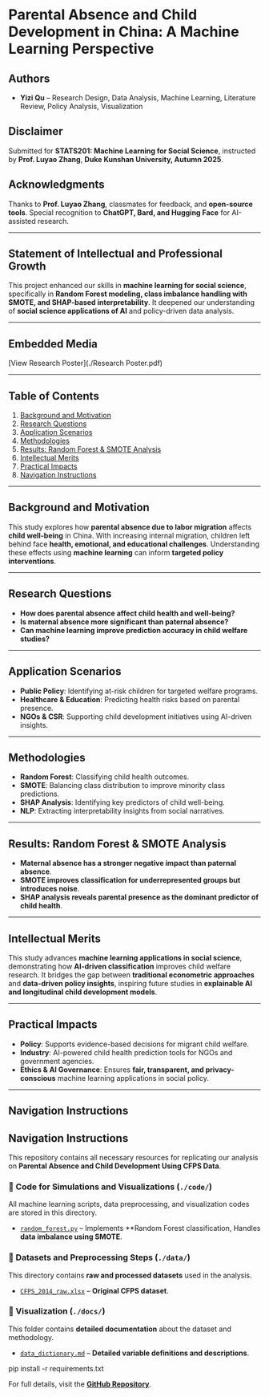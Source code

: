 # **Parental Absence and Child Development in China: A Machine Learning Perspective**

## **Authors**
- **Yizi Qu** – Research Design, Data Analysis, Machine Learning, Literature Review, Policy Analysis, Visualization  

## **Disclaimer**
Submitted for **STATS201: Machine Learning for Social Science**, instructed by **Prof. Luyao Zhang**, **Duke Kunshan University, Autumn 2025**.  

## **Acknowledgments**
Thanks to **Prof. Luyao Zhang**, classmates for feedback, and **open-source tools**. Special recognition to **ChatGPT, Bard, and Hugging Face** for AI-assisted research.  

---

## **Statement of Intellectual and Professional Growth**
This project enhanced our skills in **machine learning for social science**, specifically in **Random Forest modeling, class imbalance handling with SMOTE, and SHAP-based interpretability**. It deepened our understanding of **social science applications of AI** and policy-driven data analysis.

---

## **Embedded Media** 
[View Research Poster](./Research Poster.pdf)

---

## **Table of Contents**
1. [Background and Motivation](#background-and-motivation)  
2. [Research Questions](#research-questions)  
3. [Application Scenarios](#application-scenarios)  
4. [Methodologies](#methodologies)  
5. [Results: Random Forest & SMOTE Analysis](#results-random-forest--smote-analysis)  
6. [Intellectual Merits](#intellectual-merits)  
7. [Practical Impacts](#practical-impacts)  
8. [Navigation Instructions](#navigation-instructions)  

---

## **Background and Motivation**
This study explores how **parental absence due to labor migration** affects **child well-being** in China. With increasing internal migration, children left behind face **health, emotional, and educational challenges**. Understanding these effects using **machine learning** can inform **targeted policy interventions**.

---

## **Research Questions**
- **How does parental absence affect child health and well-being?**  
- **Is maternal absence more significant than paternal absence?**  
- **Can machine learning improve prediction accuracy in child welfare studies?**  

---

## **Application Scenarios**
- **Public Policy**: Identifying at-risk children for targeted welfare programs.  
- **Healthcare & Education**: Predicting health risks based on parental presence.  
- **NGOs & CSR**: Supporting child development initiatives using AI-driven insights.  

---

## **Methodologies**
- **Random Forest**: Classifying child health outcomes.  
- **SMOTE**: Balancing class distribution to improve minority class predictions.  
- **SHAP Analysis**: Identifying key predictors of child well-being.  
- **NLP**: Extracting interpretability insights from social narratives.  

---

## **Results: Random Forest & SMOTE Analysis**
- **Maternal absence has a stronger negative impact than paternal absence**.  
- **SMOTE improves classification for underrepresented groups but introduces noise**.  
- **SHAP analysis reveals parental presence as the dominant predictor of child health**.  

---

## **Intellectual Merits**
This study advances **machine learning applications in social science**, demonstrating how **AI-driven classification** improves child welfare research. It bridges the gap between **traditional econometric approaches** and **data-driven policy insights**, inspiring future studies in **explainable AI and longitudinal child development models**.

---

## **Practical Impacts**
- **Policy**: Supports evidence-based decisions for migrant child welfare.  
- **Industry**: AI-powered child health prediction tools for NGOs and government agencies.  
- **Ethics & AI Governance**: Ensures **fair, transparent, and privacy-conscious** machine learning applications in social policy.  

---

## **Navigation Instructions**

## **Navigation Instructions**
This repository contains all necessary resources for replicating our analysis on **Parental Absence and Child Development Using CFPS Data**.

### **📂 Code for Simulations and Visualizations** (`./code/`)
All machine learning scripts, data preprocessing, and visualization codes are stored in this directory.
- [`random_forest.py`](./code/prediction) – Implements **Random Forest classification, Handles **data imbalance using SMOTE**.

### **📂 Datasets and Preprocessing Steps** (`./data/`)
This directory contains **raw and processed datasets** used in the analysis.
- [`CFPS_2014_raw.xlsx`](./data/CFPS_2014_part.xlsx) – **Original CFPS dataset**.

### **📂 Visualization** (`./docs/`)
This folder contains **detailed documentation** about the dataset and methodology.
- [`data_dictionary.md`](./visualization) – **Detailed variable definitions and descriptions**.

pip install -r requirements.txt

For full details, visit the **[GitHub Repository](https://github.com/yizi6666/Yizi_Qu_Final/tree/main)**.
